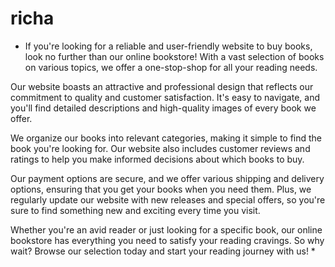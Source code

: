 # richa


* If you're looking for a reliable and user-friendly website to buy books, look no further than our online bookstore! With a vast selection of books on various topics, we offer a one-stop-shop for all your reading needs.

Our website boasts an attractive and professional design that reflects our commitment to quality and customer satisfaction. It's easy to navigate, and you'll find detailed descriptions and high-quality images of every book we offer.

We organize our books into relevant categories, making it simple to find the book you're looking for. Our website also includes customer reviews and ratings to help you make informed decisions about which books to buy.

Our payment options are secure, and we offer various shipping and delivery options, ensuring that you get your books when you need them. Plus, we regularly update our website with new releases and special offers, so you're sure to find something new and exciting every time you visit.

Whether you're an avid reader or just looking for a specific book, our online bookstore has everything you need to satisfy your reading cravings. So why wait? Browse our selection today and start your reading journey with us! *
